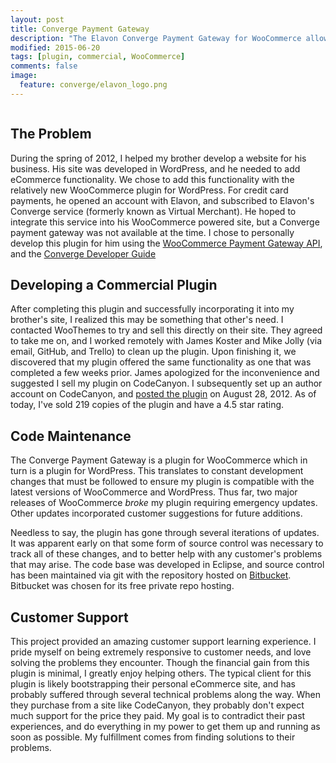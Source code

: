 ```yaml
---
layout: post
title: Converge Payment Gateway
description: "The Elavon Converge Payment Gateway for WooCommerce allows users to take payment directly on a WooCommerce powered website."
modified: 2015-06-20
tags: [plugin, commercial, WooCommerce]
comments: false
image:
  feature: converge/elavon_logo.png
---
```

<figure style="text-align: center">
  <a href="http://codecanyon.net/item/elavon-converge-payment-gateway-for-woocommerce/2894233">
    <img src="{{ site.url }}/images/converge/converge_payment_gateway.png" alt="">
  </a>
</figure>

## The Problem

During the spring of 2012, I helped my brother develop a website for his business. His site was developed in WordPress, and he needed to add eCommerce functionality. We chose to add this functionality with the relatively new WooCommerce plugin for WordPress. For credit card payments, he opened an account with Elavon, and subscribed to Elavon's Converge service (formerly known as Virtual Merchant). He hoped to integrate this service into his WooCommerce powered site, but a Converge payment gateway was not available at the time. I chose to personally develop this plugin for him using the [WooCommerce Payment Gateway API](http://docs.woothemes.com/document/payment-gateway-api/), and the [Converge Developer Guide](https://www.myvirtualmerchant.com/VirtualMerchant/download/developerGuide.pdf)

## Developing a Commercial Plugin

After completing this plugin and successfully incorporating it into my brother's site, I realized this may be something that other's need. I contacted WooThemes to try and sell this directly on their site. They agreed to take me on, and I worked remotely with James Koster and Mike Jolly (via email, GitHub, and Trello) to clean up the plugin. Upon finishing it, we discovered that my plugin offered the same functionality as one that was completed a few weeks prior. James apologized for the inconvenience and suggested I sell my plugin on CodeCanyon. I subsequently set up an author account on CodeCanyon, and [posted the plugin](http://codecanyon.net/item/elavon-converge-payment-gateway-for-woocommerce/2894233) on August 28, 2012. As of today, I've sold 219 copies of the plugin and have a 4.5 star rating.

## Code Maintenance

The Converge Payment Gateway is a plugin for WooCommerce which in turn is a plugin for WordPress. This translates to constant development changes that must be followed to ensure my plugin is compatible with the latest versions of WooCommerce and WordPress. Thus far, two major releases of WooCommerce *broke* my plugin requiring emergency updates. Other updates incorporated customer suggestions for future additions.

Needless to say, the plugin has gone through several iterations of updates. It was apparent early on that some form of source control was necessary to track all of these changes, and to better help with any customer's problems that may arise. The code base was developed in Eclipse, and source control has been maintained via git with the repository hosted on [Bitbucket](https://bitbucket.org/?utm_source=bing&utm_medium=cpc&utm_term=bitbucket&utm_campaign=Bitbucket-US-ENG-Brand). Bitbucket was chosen for its free private repo hosting.

## Customer Support

This project provided an amazing customer support learning experience. I pride myself on being extremely responsive to customer needs, and love solving the problems they encounter. Though the financial gain from this plugin is minimal, I greatly enjoy helping others. The typical client for this plugin is likely bootstrapping their personal eCommerce site, and has probably suffered through several technical problems along the way. When they purchase from a site like CodeCanyon, they probably don't expect much support for the price they paid. My goal is to contradict their past experiences, and do everything in my power to get them up and running as soon as possible. My fulfillment comes from finding solutions to their problems.
